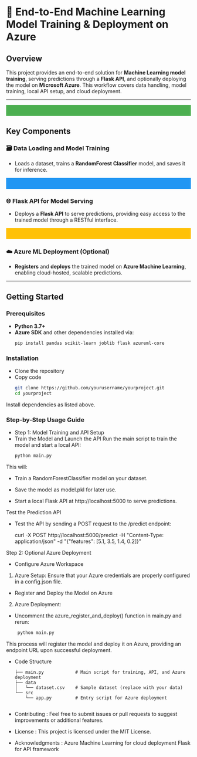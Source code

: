 # 🌟 End-to-End Machine Learning Model Training & Deployment on Azure

## Overview
This project provides an end-to-end solution for **Machine Learning model training**, serving predictions through a **Flask API**, and optionally deploying the model on **Microsoft Azure**. This workflow covers data handling, model training, local API setup, and cloud deployment.

---

<div align="center">
    <svg width="100%" height="30">
        <rect width="100%" height="100%" fill="#4CAF50"/>
    </svg>
</div>

## Key Components

### 🗃️ Data Loading and Model Training
- Loads a dataset, trains a **RandomForest Classifier** model, and saves it for inference.

<div align="center">
    <svg width="100%" height="30">
        <rect width="100%" height="100%" fill="#2196F3"/>
    </svg>
</div>

### 🌐 Flask API for Model Serving
- Deploys a **Flask API** to serve predictions, providing easy access to the trained model through a RESTful interface.

<div align="center">
    <svg width="100%" height="30">
        <rect width="100%" height="100%" fill="#FFC107"/>
    </svg>
</div>

### ☁️ Azure ML Deployment (Optional)
- **Registers** and **deploys** the trained model on **Azure Machine Learning**, enabling cloud-hosted, scalable predictions.

---

## Getting Started

### Prerequisites
- **Python 3.7+**
- **Azure SDK** and other dependencies installed via:
   ```bash
   pip install pandas scikit-learn joblib flask azureml-core

### Installation
- Clone the repository
- Copy code
  ```bash
  git clone https://github.com/yourusername/yourproject.git
  cd yourproject

Install dependencies as listed above.

### Step-by-Step Usage Guide
- Step 1: Model Training and API Setup
- Train the Model and Launch the API
Run the main script to train the model and start a local API:
   ```bash
   python main.py
   

This will:

- Train a RandomForestClassifier model on your dataset.

- Save the model as model.pkl for later use.

- Start a local Flask API at http://localhost:5000 to serve predictions.

Test the Prediction API
- Test the API by sending a POST request to the /predict endpoint:
    
    curl -X POST http://localhost:5000/predict -H
    "Content-Type: application/json" -d "{\"features\": [5.1, 3.5, 1.4, 0.2]}"
    
Step 2: Optional Azure Deployment
- Configure Azure Workspace
1. Azure Setup: Ensure that your Azure credentials are properly configured in a config.json file.
- Register and Deploy the Model on Azure
2. Azure Deployment:
- Uncomment the azure_register_and_deploy() function in main.py and rerun:
    ```bash
     python main.py
This process will register the model and deploy it on Azure, providing an endpoint URL upon successful deployment.

- Code Structure
    ```
    ├── main.py            # Main script for training, API, and Azure deployment
    ├── data
    │   └── dataset.csv    # Sample dataset (replace with your data)
    └── src
        └── app.py         # Entry script for Azure deployment


- Contributing :
Feel free to submit issues or pull requests to suggest improvements or additional features.

- License :
This project is licensed under the MIT License.

- Acknowledgments :
Azure Machine Learning for cloud deployment
Flask for API framework


